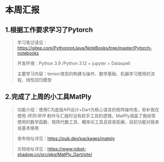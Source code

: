 # 本周汇报

## 1.根据工作要求学习了Pytorch  

> 学习笔记请见：https://gitee.com/PythonnotJava/NoteBooks/tree/master/Pytorch-notebooks  
> 
> 开发环境：Python 3.9 /Python 3.12 + jupyter + Dataspell  
> 
> 主要学习内容：tensor类型的构建与操作、数学基础、机器学习使用的流程、线性回归模型

## 2.完成了上周的小工具MatPly
> 功能介绍：使用C为底层API设计+Dart为核心语言的矩阵操作库，弥补我在使用 _网页/软件_ 制作与汇报时没有趁手工具的遗憾。MatPly涵盖了我经常使用的数学函数、矩阵代数工具、概率论工具且容易拓展，目前功能对我来说基本够用  
> 
> 发布地址详见：https://pub.dev/packages/matply   
> 
> 文档地址详见：https://www.robot-shadow.cn/src/pkg/MatPly_Dart/site/